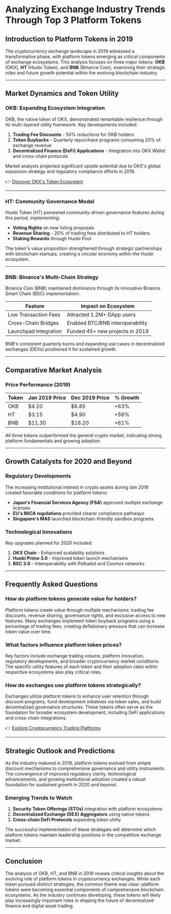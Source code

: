 # Analyzing Exchange Industry Trends Through Top 3 Platform Tokens

## Introduction to Platform Tokens in 2019

The cryptocurrency exchange landscape in 2019 witnessed a transformative phase, with platform tokens emerging as critical components of exchange ecosystems. This analysis focuses on three major tokens: **OKB** (OKX), **HT** (Huobi Token), and **BNB** (Binance Coin), examining their strategic roles and future growth potential within the evolving blockchain industry.

---

## Market Dynamics and Token Utility

### OKB: Expanding Ecosystem Integration

OKB, the native token of OKX, demonstrated remarkable resilience through its multi-layered utility framework. Key developments included:

1. **Trading Fee Discounts** - 50% reductions for OKB holders
2. **Token Buybacks** - Quarterly repurchase programs consuming 20% of exchange revenue
3. **Decentralized Finance (DeFi) Applications** - Integration into OKX Wallet and cross-chain protocols

Market analysts projected significant upside potential due to OKX's global expansion strategy and regulatory compliance efforts in 2019.

👉 [Discover OKX's Token Ecosystem](https://bit.ly/okx-bonus)

---

### HT: Community Governance Model

Huobi Token (HT) pioneered community-driven governance features during this period, implementing:

- **Voting Rights** on new listing proposals
- **Revenue Sharing** - 20% of trading fees distributed to HT holders
- **Staking Rewards** through Huobi Pool

The token's value proposition strengthened through strategic partnerships with blockchain startups, creating a circular economy within the Huobi ecosystem.

---

### BNB: Binance's Multi-Chain Strategy

Binance Coin (BNB) maintained dominance through its innovative Binance Smart Chain (BSC) implementation:

| Feature               | Impact on Ecosystem |
|-----------------------|---------------------|
| Low Transaction Fees  | Attracted 1.2M+ DApp users |
| Cross-Chain Bridges   | Enabled BTC/BNB interoperability |
| Launchpad Integration | Funded 45+ new projects in 2019 |

BNB's consistent quarterly burns and expanding use cases in decentralized exchanges (DEXs) positioned it for sustained growth.

---

## Comparative Market Analysis

### Price Performance (2019)

| Token | Jan 2019 Price | Dec 2019 Price | % Growth |
|-------|----------------|----------------|----------|
| OKB   | $4.20          | $6.85          | +63%     |
| HT    | $3.15          | $4.90          | +56%     |
| BNB   | $11.30         | $18.20         | +61%     |

All three tokens outperformed the general crypto market, indicating strong platform fundamentals and growing adoption.

---

## Growth Catalysts for 2020 and Beyond

### Regulatory Developments

The increasing institutional interest in crypto assets during late 2019 created favorable conditions for platform tokens:

- **Japan's Financial Services Agency (FSA)** approved multiple exchange licenses
- **EU's MiCA regulations** provided clearer compliance pathways
- **Singapore's MAS** launched blockchain-friendly sandbox programs

### Technological Innovations

Key upgrades planned for 2020 included:

1. **OKX Chain** - Enhanced scalability solutions
2. **Huobi Prime 3.0** - Improved token launch mechanisms
3. **BSC 3.0** - Interoperability with Polkadot and Cosmos networks

---

## Frequently Asked Questions

### How do platform tokens generate value for holders?

Platform tokens create value through multiple mechanisms: trading fee discounts, revenue sharing, governance rights, and exclusive access to new features. Many exchanges implement token buyback programs using a percentage of trading fees, creating deflationary pressure that can increase token value over time.

### What factors influence platform token prices?

Key factors include exchange trading volume, platform innovation, regulatory developments, and broader cryptocurrency market conditions. The specific utility features of each token and their adoption rates within respective ecosystems also play critical roles.

### How do exchanges use platform tokens strategically?

Exchanges utilize platform tokens to enhance user retention through discount programs, fund development initiatives via token sales, and build decentralized governance structures. These tokens often serve as the foundation for broader ecosystem development, including DeFi applications and cross-chain integrations.

👉 [Explore Cryptocurrency Trading Platforms](https://bit.ly/okx-bonus)

---

## Strategic Outlook and Predictions

As the industry matured in 2019, platform tokens evolved from simple discount mechanisms to comprehensive governance and utility instruments. The convergence of improved regulatory clarity, technological advancements, and growing institutional adoption created a robust foundation for sustained growth in 2020 and beyond.

### Emerging Trends to Watch

1. **Security Token Offerings (STOs)** integration with platform ecosystems
2. **Decentralized Exchange (DEX) Aggregators** using native tokens
3. **Cross-chain DeFi Protocols** expanding token utility

The successful implementation of these strategies will determine which platform tokens maintain leadership positions in the competitive exchange market.

---

## Conclusion

The analysis of OKB, HT, and BNB in 2019 reveals critical insights about the evolving role of platform tokens in cryptocurrency exchanges. While each token pursued distinct strategies, the common theme was clear: platform tokens were becoming essential components of comprehensive blockchain ecosystems. As the industry continues developing, these tokens will likely play increasingly important roles in shaping the future of decentralized finance and digital asset trading.